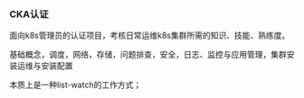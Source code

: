 ### CKA认证

面向k8s管理员的认证项目，考核日常运维k8s集群所需的知识、技能、熟练度。


基础概念，调度，网络，存储，问题排查，安全，日志、监控与应用管理，集群安装运维与安装配置

本质上是一种list-watch的工作方式；